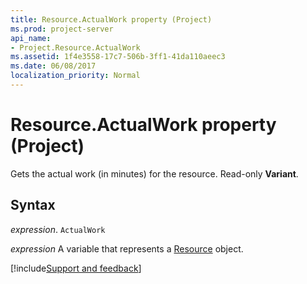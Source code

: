 ```yaml
---
title: Resource.ActualWork property (Project)
ms.prod: project-server
api_name:
- Project.Resource.ActualWork
ms.assetid: 1f4e3558-17c7-506b-3ff1-41da110aeec3
ms.date: 06/08/2017
localization_priority: Normal
---
```



# Resource.ActualWork property (Project)

Gets the actual work (in minutes) for the resource. Read-only  **Variant**.


## Syntax

_expression_. `ActualWork`

_expression_ A variable that represents a [Resource](./Project.Resource.md) object.

[!include[Support and feedback](~/includes/feedback-boilerplate.md)]
